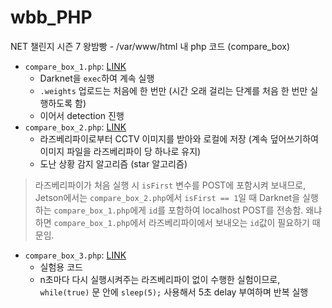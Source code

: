 # wbb_PHP
 NET 챌린지 시즌 7 왕밤빵 - /var/www/html 내 php 코드 (compare_box)

- `compare_box_1.php`: [LINK](https://github.com/seungri0826/wbb_PHP/blob/master/www/html/compare_box_1.php)
  - Darknet을 `exec`하여 계속 실행
  - `.weights` 업로드는 처음에 한 번만 (시간 오래 걸리는 단계를 처음 한 번만 실행하도록 함)
  - 이어서 detection 진행
- `compare_box_2.php`: [LINK](https://github.com/seungri0826/wbb_PHP/blob/master/www/html/compare_box_2.php)
  - 라즈베리파이로부터 CCTV 이미지를 받아와 로컬에 저장 (계속 덮어쓰기하여 이미지 파일을 라즈베리파이 당 하나로 유지)
  - 도난 상황 감지 알고리즘 (star 알고리즘)
> 라즈베리파이가 처음 실행 시 `isFirst` 변수를 POST에 포함시켜 보내므로, Jetson에서는 `compare_box_2.php`에서 `isFirst == 1`일 때 Darknet을 실행하는 `compare_box_1.php`에게 `id`를 포함하여 localhost POST를 전송함. 왜냐하면 `compare_box_1.php`에서 라즈베리파이에서 보내오는 `id`값이 필요하기 때문임.
- `compare_box_3.php`: [LINK](https://github.com/seungri0826/wbb_PHP/blob/master/www/html/compare_box_3.php)
  - 실험용 코드
  - n초마다 다시 실행시켜주는 라즈베리파이 없이 수행한 실험이므로, `while(true)` 문 안에 `sleep(5);` 사용해서 5초 delay 부여하며 반복 실행
